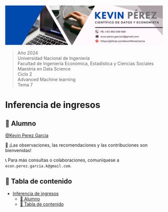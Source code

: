 ![logo](https://github.com/kevinPerezGarcia/kevinPerezGarcia/blob/main/logo.png)

> Año 2024 <br>
Universidad Nacional de Ingeniería <br>
Facultad de Ingeniería Económica, Estadística y Ciencias Sociales <br>
Maestría en Data Science <br>
Ciclo 2 <br>
Advanced Machine learning <br>
Tema 7

# Inferencia de ingresos

## 👥 Alumno

[@Kevin Perez Garcia](https://kevinperezgarcia.quarto.pub/data-science-portfolio/)

🤝 ¡Las observaciones, las recomendaciones y las contribuciones son bienvenidas!

📞 Para más consultas o colaboraciones, comuníquese a `econ.perez.garcia.k@gmail.com`.

## 📌 Tabla de contenido
- [Inferencia de ingresos](#inferencia-de-ingresos)
  - [👥 Alumno](#-alumno)
  - [📌 Tabla de contenido](#-tabla-de-contenido)
